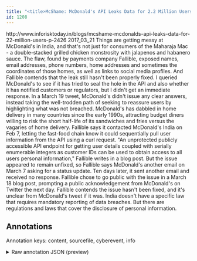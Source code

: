 ```yaml
---
title: "<title>McShame: McDonald's API Leaks Data for 2.2 Million Users</title>"
id: 1208
---
```


<title>McShame: McDonald's API Leaks Data for 2.2 Million Users</title>
<source> http://www.inforisktoday.in/blogs/mcshame-mcdonalds-api-leaks-data-for-22-million-users-p-2426 </source>
<date> 2017_03_21 </date>
<text>
Things are getting messy at McDonald's in India, and that's not just for consumers of the Maharaja Mac - a double-stacked grilled chicken monstrosity with jalapenos and habanero sauce.
The flaw, found by payments company Fallible, exposed names, email addresses, phone numbers, home addresses and sometimes the coordinates of those homes, as well as links to social media profiles.
And Fallible contends that the leak still hasn't been properly fixed.
I queried McDonald's to see if it has tried to seal the hole in the API and also whether it has notified customers or regulators, but I didn't get an immediate response.
In a March 19 tweet, McDonald's didn't issue any clear answers, instead taking the well-trodden path of seeking to reassure users by highlighting what was not breached.
McDonald's has dabbled in home delivery in many countries since the early 1990s, attracting budget diners willing to risk the short half-life of its sandwiches and fries versus the vagaries of home delivery.
Fallible says it contacted McDonald's India on Feb 7, letting the fast-food chain know it could sequentially pull user information from the API using a curl request.
"An unprotected publicly accessible API endpoint for getting user details coupled with serially enumerable integers as customer IDs can be used to obtain access to all users personal information," Fallible writes in a blog post.
But the issue appeared to remain unfixed, so Fallible says McDonald's another email on March 7 asking for a status update.
Ten days later, it sent another email and received no response.
Fallible chose to go public with the issue in a March 18 blog post, prompting a public acknowledgement from McDonald's on Twitter the next day.
Fallible contends the issue hasn't been fixed, and it's unclear from McDonald's tweet if it was.
India doesn't have a specific law that requires mandatory reporting of data breaches.
But there are regulations and laws that cover the disclosure of personal information.
</text>



## Annotations

Annotation keys: content, sourcefile, cyberevent, info

<details>
<summary>Raw annotation JSON (preview)</summary>

```json
{
  "content": "Things are getting messy at McDonald's in India, and that's not just for consumers of the Maharaja Mac - a double-stacked grilled chicken monstrosity with jalapenos and habanero sauce. The flaw, found by payments company Fallible, exposed names, email addresses, phone numbers, home addresses and sometimes the coordinates of those homes, as well as links to social media profiles. And Fallible contends that the leak still hasn't been properly fixed. I queried McDonald's to see if it has tried to seal the hole in the API and also whether it has notified customers or regulators, but I didn't get an immediate response. In a March 19 tweet, McDonald's didn't issue any clear answers, instead taking the well-trodden path of seeking to reassure users by highlighting what was not breached. McDonald's has dabbled in home delivery in many countries since the early 1990s, attracting budget diners willing to risk the short half-life of its sandwiches and fries versus the vagaries of home delivery. Fallible says it contacted McDonald's India on Feb 7, letting the fast-food chain know it could sequentially pull user information from the API using a curl request. \"An unprotected publicly accessible API endpoint for getting user details coupled with serially enumerable integers as customer IDs can be used to obtain access to all users personal information,\" Fallible writes in a blog post. But the issue appeared to remain unfixed, so Fallible says McDonald's another email on March 7 asking for a status update. Ten days later, it sent another email and received no response. Fallible chose to go public with the issue in a March 18 blog post, prompting a public acknowledgement from McDonald's on Twitter the next day. Fallible contends the issue hasn't been fixed, and it's unclear from McDonald's tweet if it was. India doesn't have a specific law that requires mandatory reporting of data breaches. But there are regulations and laws that cover the disclosure of personal information.",
  "sourcefile": "1208.txt",
  "cyberevent": {
    "hopper": [
      {
        "index": 0,
        "relation": "Same",
        "events": [
          {
            "index": "E4",
            "type": "Attack",
            "realis": "Other",
            "nugget": {
              "startOffset": 773,
              "index": "T10",
              "endOffset": 789,
              "text": "was not breached"
            },
            "argument": [
              {
                "index": "T16",
                "external_reference": {
                  "wikidataid": "Q38076"
                },
                "endOffset": 653,
                "role": {
                  "type": "Victim"
                },
                "text": "McDonald's",
                "startOffset": 643,
                "type": "Organization"
              }
            ],
            "subtype": "Databreach"
          },
          {
            "index": "E5",
            "type": "Attack",
            "realis": "Other",
            "nugget": {
              "startOffset": 1108,
              "index": "T11",
              "endOffset": 1112,
              "text": "pull"
            },
            "argument": [
              {
                "index": "T12",
                "text": "user information",
                "endOffset": 1129,
                "role": {
                  "type": "Compromised-Data"
                },
                "startOffset": 1113,
                "type": "PII"
              },
              {
                "index": "T13",
                "text": "the API",
                "endOffset": 1142,
                "role": {
                  "type": "Victim"
                },
                "startOffset": 1135,
                "type": "System"
              },
              {
                "index": "T14",
                "external_reference": {
                  "wikidataid": "Q38"
                },
                "endOffset": 1088,
                "role": {
       
```
</details>
